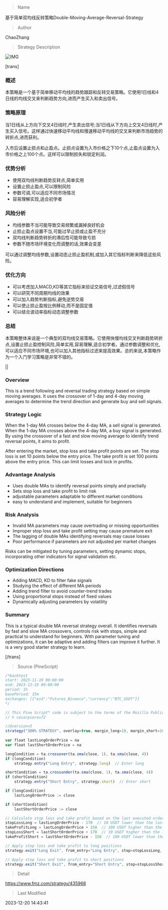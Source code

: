 
> Name

基于简单双均线反转策略Double-Moving-Average-Reversal-Strategy

> Author

ChaoZhang

> Strategy Description

![IMG](https://www.fmz.com/upload/asset/f09efb4add3baf512a.png)

[trans]

### 概述

本策略是一个基于简单移动平均线的趋势跟踪和反转交易策略。它使用1日线和4日线的均线交叉来判断趋势方向,进而产生买入和卖出信号。

### 策略原理

当1日线从上方向下交叉4日线时,产生卖出信号;当1日线从下方向上交叉4日线时,产生买入信号。这样通过快速移动平均线和慢速移动平均线的交叉来判断市场趋势的转折点,进而获利。

入市后设置止损点和止盈点。止损点设置为入市价格之下10个点,止盈点设置为入市价格之上100个点。这样可以限制损失和锁定利润。

### 优势分析

- 使用双均线判断趋势反转点,简单实用
- 设置止损止盈点,可以限制风险
- 参数可调,可以适应不同市场情况
- 容易理解实现,适合初学者

### 风险分析

- 均线参数不当可能导致交易频繁或漏掉良好机会
- 止损止盈点设置不当,可能过早止损或止盈不充分
- 双均线判断趋势转折的滞后性可能导致亏损
- 参数不随市场环境变化而调整的话,效果会变差

可以通过调整均线参数,设置动态止损止盈机制,或加入其它指标判断来降低这些风险。

### 优化方向

- 可以考虑加入MACD,KD等其它指标来验证交易信号,过滤假信号
- 可以研究不同周期均线的效果
- 可以加入趋势判断指标,避免逆势交易
- 可以使止损止盈按比例移动,而不是固定值
- 可以结合波动率指标动态调整参数

### 总结

本策略整体来说是一个典型的双均线交易策略。它使用快慢均线交叉判断趋势转折点,设置止损止盈控制风险,简单实用,容易理解,适合初学者。通过参数调整和优化,可以适应不同市场环境,也可以加入其他指标过滤来提高效果。总的来说,本策略作为一个入门学习策略是非常不错的。

||


### Overview

This is a trend following and reversal trading strategy based on simple moving averages. It uses the crossover of 1-day and 4-day moving averages to determine the trend direction and generate buy and sell signals.

### Strategy Logic

When the 1-day MA crosses below the 4-day MA, a sell signal is generated. When the 1-day MA crosses above the 4-day MA, a buy signal is generated. By using the crossover of a fast and slow moving average to identify trend reversal points, it aims to profit. 

After entering the market, stop loss and take profit points are set. The stop loss is set 10 points below the entry price. The take profit is set 100 points above the entry price. This can limit losses and lock in profits.

### Advantage Analysis 

- Uses double MAs to identify reversal points simply and practially
- Sets stop loss and take profit to limit risk
- adjustable parameters adaptable to different market conditions
- easy to understand and implement, suitable for beginners

### Risk Analysis

- Invalid MA parameters may cause overtrading or missing opportunities 
- Improper stop loss and take profit setting may cause premature exit
- The lagging of double MAs identifying reversals may cause losses
- Poor performance if parameters are not adjusted per market changes

Risks can be mitigated by tuning parameters, setting dynamic stops, incorporating other indicators for signal validation etc.

### Optimization Directions

- Adding MACD, KD to filter fake signals 
- Studying the effect of different MA periods  
- Adding trend filter to avoid counter-trend trades
- Using proportional stops instead of fixed values
- Dynamically adjusting parameters by volatility

### Summary
This is a typical double MA reversal strategy overall. It identifies reversals by fast and slow MA crossovers, controls risk with stops, simple and practical to understand for beginners. With parameter tuning and optimizations, it can be adaptive and adding filters can improve it further. It is a very good starter strategy to learn.

[/trans]



> Source (PineScript)

``` javascript
/*backtest
start: 2023-11-19 00:00:00
end: 2023-12-19 00:00:00
period: 1h
basePeriod: 15m
exchanges: [{"eid":"Futures_Binance","currency":"BTC_USDT"}]
*/

// This Pine Script™ code is subject to the terms of the Mozilla Public License 2.0 at https://mozilla.org/MPL/2.0/
// © cesarpieres72

//@version=5
strategy("300% STRATEGY", overlay=true, margin_long=10, margin_short=10)
 
var float lastLongOrderPrice = na
var float lastShortOrderPrice = na

longCondition = ta.crossover(ta.sma(close, 1), ta.sma(close, 4))
if (longCondition)
    strategy.entry("Long Entry", strategy.long)  // Enter long

shortCondition = ta.crossunder(ta.sma(close, 1), ta.sma(close, 4))
if (shortCondition)
    strategy.entry("Short Entry", strategy.short)  // Enter short

if (longCondition)
    lastLongOrderPrice := close

if (shortCondition)
    lastShortOrderPrice := close

// Calculate stop loss and take profit based on the last executed order's price
stopLossLong = lastLongOrderPrice - 170  // 10 USDT lower than the last long order price
takeProfitLong = lastLongOrderPrice + 150  // 100 USDT higher than the last long order price
stopLossShort = lastShortOrderPrice + 170  // 10 USDT higher than the last short order price
takeProfitShort = lastShortOrderPrice - 150  // 100 USDT lower than the last short order price

// Apply stop loss and take profit to long positions
strategy.exit("Long Exit", from_entry="Long Entry", stop=stopLossLong, limit=takeProfitLong)

// Apply stop loss and take profit to short positions
strategy.exit("Short Exit", from_entry="Short Entry", stop=stopLossShort, limit=takeProfitShort) 
```

> Detail

https://www.fmz.com/strategy/435968

> Last Modified

2023-12-20 14:43:41
